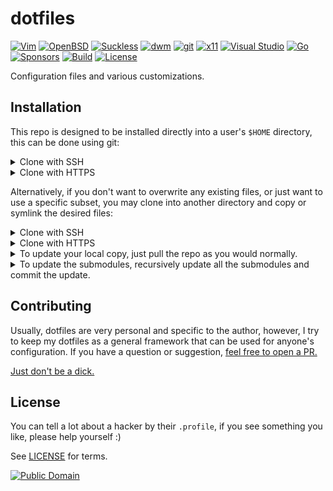 <!-- markdownlint-disable MD033 -->

# dotfiles

[![Vim](https://img.shields.io/badge/--019733?logo=vim)](../.config/vim)
[![OpenBSD](https://img.shields.io/badge/--F2CA30?logo=openbsd&logoColor=000000)](https://github.com/yuri-norwood/dotfiles/issues?q=label%3Aopenbsd)
[![Suckless](https://img.shields.io/badge/--1177AA?logo=suckless)](../.local/share/suckless)
[![dwm](https://img.shields.io/badge/--1177AA?logo=dwm)](../.local/share/suckless/dwm)
[![git](https://img.shields.io/badge/--F05032?logo=git&logoColor=ffffff)](../.config/git)
[![x11](https://img.shields.io/badge/--F28834?logo=x.org&logoColor=ffffff)](../.config/X11)
[![Visual Studio](https://img.shields.io/badge/--6C33AF?logo=visual%20studio)](https://github.com/yuri-norwood/dotfiles/issues?q=label%3A%22visual+studio%22)
[![Go](https://img.shields.io/badge/--00ADD8?logo=go&logoColor=ffffff)](https://github.com/yuri-norwood/dotfiles/issues?q=label%3Ago)
[![Sponsors](https://img.shields.io/badge/--EA4AAA?logo=github-sponsors&logoColor=ffffff)](https://github.com/sponsors/yuri-norwood)
[![Build](https://img.shields.io/badge/--success?logo=github-actions&logoColor=ffffff)](https://github.com/yuri-norwood/dotfiles/actions?query=workflow%3Alinting)
[![License](https://img.shields.io/badge/--blue?logo=creative-commons&logoColor=ffffff)](LICENSE)

Configuration files and various customizations.

## Installation

This repo is designed to be installed directly into a user's `$HOME` directory,
this can be done using git:

<details>
<summary>
Clone with SSH
</summary>

```sh
cd "$HOME"
git init
git remote add origin git@github.com:yuri-norwood/dotfiles.git
git fetch
git checkout origin/main -ft
git submodule update --init --recursive
```

</details>

<details>
<summary>
Clone with HTTPS
</summary>

```sh
cd "$HOME"
git init
git remote add origin https://github.com/yuri-norwood/dotfiles.git
git fetch
git checkout origin/main -ft
git submodule update --init --recursive
```

</details>

Alternatively, if you don't want to overwrite any existing files, or just want
to use a specific subset, you may clone into another directory and copy or
symlink the desired files:

<details>
<summary>
Clone with SSH
</summary>

```sh
cd "$HOME"
git clone git@github.com:yuri-norwood/dotfiles.git ~/.dotfiles
ln -sf ~/.dotfiles/.config/vim/vimrc ~/.vimrc
```

</details>

<details>
<summary>
Clone with HTTPS
</summary>

```sh
cd "$HOME"
git clone https://github.com/yuri-norwood/dotfiles.git ~/.dotfiles
ln -sf ~/.dotfiles/.config/vim/vimrc ~/.vimrc
```

</details>

<details>
<summary>
To update your local copy, just pull the repo as you would normally.
</summary>

```sh
cd "$HOME"
git pull
```

</details>

<details>
<summary>
To update the submodules, recursively update all the submodules and commit the
update.
</summary>

```sh
cd "$HOME"
git submodule foreach --recursive "git pull origin master || git pull origin main"
git commit -am "Updated submodules"
```

</details>

## Contributing

Usually, dotfiles are very personal and specific to the author, however, I
try to keep my dotfiles as a general framework that can be used for anyone's
configuration. If you have a question or suggestion,
[feel free to open a PR.](CONTRIBUTING.md)

[Just don't be a dick.](CODE_OF_CONDUCT.md)

## License

You can tell a lot about a hacker by their `.profile`, if you see something you
like, please help yourself :)

See [LICENSE](LICENSE) for terms.

[![Public Domain](https://licensebuttons.net/p/mark/1.0/80x15.png)](https://unlicense.org/)
